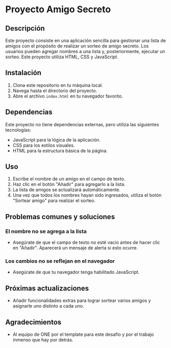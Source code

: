 # Proyecto Amigo Secreto

## Descripción

Este proyecto consiste en una aplicación sencilla para gestionar una lista de amigos con el propósito de realizar un sorteo de amigo secreto. Los usuarios pueden agregar nombres a una lista y, posteriormente, ejecutar un sorteo. Este proyecto utiliza HTML, CSS y JavaScript.

## Instalación

1. Clona este repositorio en tu máquina local.
2. Navega hasta el directorio del proyecto.
3. Abre el archivo `index.html` en tu navegador favorito.

## Dependencias

Este proyecto no tiene dependencias externas, pero utiliza las siguientes tecnologías:

- JavaScript para la lógica de la aplicación.
- CSS para los estilos visuales.
- HTML para la estructura básica de la página.

## Uso

1. Escribe el nombre de un amigo en el campo de texto.
2. Haz clic en el botón "Añadir" para agregarlo a la lista.
3. La lista de amigos se actualizará automáticamente.
4. Una vez que todos los nombres hayan sido ingresados, utiliza el botón "Sortear amigo" para realizar el sorteo.

## Problemas comunes y soluciones

### El nombre no se agrega a la lista

- Asegúrate de que el campo de texto no esté vacío antes de hacer clic en "Añadir". Aparecerá un mensaje de alerta si esto ocurre.

### Los cambios no se reflejan en el navegador

- Asegúrate de que tu navegador tenga habilitado JavaScript.

## Próximas actualizaciones

- Añadir funcionalidades extras para lograr sortear varios amigos y asignarle uno distinto a cada uno.

## Agradecimientos

- Al equipo de ONE por el template para este desafío y por el trabajo inmenso que hay por detrás.
